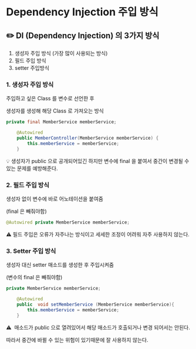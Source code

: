 # Dependency Injection 주입 방식

## ✏️ DI (Dependency Injection) 의 3가지 방식

1. 생성자 주입 방식 (가장 많이 사용되는 방식)
2. 필드 주입 방식
3. setter 주입방식

### 1. 생성자 주입 방식

주입하고 싶은 Class 를  변수로 선언한 후

생성자를 생성해 해당 Class 로 가져오는 방식

```java
private final MemberService memberService;

    @Autowired
    public MemberController(MemberService memberService) {
        this.memberService = memberService;
    }
```

💡 생성자가 public 으로 공개되어있긴 하지만 변수에 final 을 붙여서 중간이 변경될 수 있는 문제를 예방해준다.

### 2. 필드 주입 방식

생성자 없이 변수에 바로 어노테이션을 붙여줌

(final 은 빼줘야함)

```java
@Autowired private MemberService memberService;
```

⚠️ 필드 주입은 오류가 자주나는 방식이고 세세한 조정이 어려워 자주 사용하지 않는다.

### 3. Setter 주입 방식

생성자 대신 setter 매소드를 생성한 후 주입시켜줌

(변수의 final 은 빼줘야함)

```java
private MemberService memberService;

    @Autowired
    public  void setMemberService (MemberService memberService){
        this.memberService = memberService;
    }
```

⚠️  매소드가 public 으로 열려있어서 해당 매소드가 호출되거나 변경 되어서는 안된다.

따라서 중간에 바뀔 수 있는 위험이 있기때문에 잘 사용하지 않는다.

